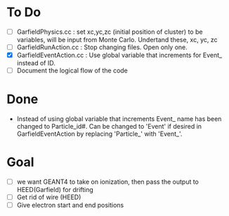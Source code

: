 # To Do
- [ ] GarfieldPhysics.cc : set xc,yc,zc (initial position of cluster) to be variables, will be input from Monte Carlo. Undertand these, xc, yc, zc
- [ ] GarfieldRunAction.cc : Stop changing files. Open only one.
- [x] GarfieldEventAction.cc : Use global variable that increments for Event_ instead of ID.
- [ ] Document the logical flow of the code

# Done
- Instead of using global variable that increments Event_ name has been changed to Particle_id#. Can be changed to 'Event' if desired in GarfieldEventAction by replacing 'Particle_' with 'Event_'.

# Goal
- [ ] we want GEANT4 to take on ionization, then pass the output to HEED(Garfield) for drifting
- [ ] Get rid of wire (HEED)
- [ ] Give electron start and end positions
